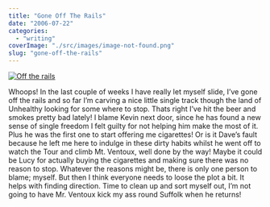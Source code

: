 ```yaml
---
title: "Gone Off The Rails"
date: "2006-07-22"
categories: 
  - "writing"
coverImage: "./src/images/image-not-found.png"
slug: "gone-off-the-rails"
---
```


[![Off the rails](/images/195243286_89e58b24b4.jpg)](http://www.flickr.com/photos/funkylarma/195243286/ "Photo Sharing")

Whoops! In the last couple of weeks I have really let myself slide, I’ve gone off the rails and so far I’m carving a nice little single track though the land of Unhealthy looking for some where to stop. Thats right I’ve hit the beer and smokes pretty bad lately! I blame Kevin next door, since he has found a new sense of single freedom I felt guilty for not helping him make the most of it. Plus he was the first one to start offering me cigarettes! Or is it Dave’s fault because he left me here to indulge in these dirty habits whilst he went off to watch the Tour and climb Mt. Ventoux, well done by the way! Maybe it could be Lucy for actually buying the cigarettes and making sure there was no reason to stop. Whatever the reasons might be, there is only one person to blame; myself. But then I think everyone needs to loose the plot a bit. It helps with finding direction. Time to clean up and sort myself out, I’m not going to have Mr. Ventoux kick my ass round Suffolk when he returns!
